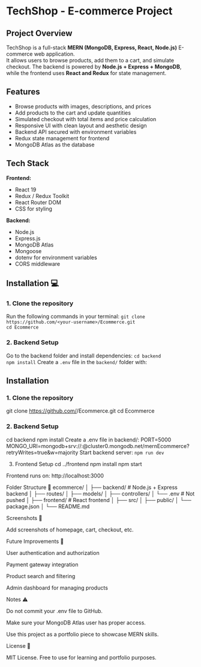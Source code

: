 # TechShop - E-commerce Project

## Project Overview
TechShop is a full-stack **MERN (MongoDB, Express, React, Node.js)** E-commerce web application.  
It allows users to browse products, add them to a cart, and simulate checkout. The backend is powered by **Node.js + Express + MongoDB**, while the frontend uses **React and Redux** for state management.

## Features
- Browse products with images, descriptions, and prices
- Add products to the cart and update quantities
- Simulated checkout with total items and price calculation
- Responsive UI with clean layout and aesthetic design
- Backend API secured with environment variables
- Redux state management for frontend
- MongoDB Atlas as the database

## Tech Stack
**Frontend:**
- React 19
- Redux / Redux Toolkit
- React Router DOM
- CSS for styling

**Backend:**
- Node.js
- Express.js
- MongoDB Atlas
- Mongoose
- dotenv for environment variables
- CORS middleware

## Installation 💻

### 1. Clone the repository
Run the following commands in your terminal:
`git clone https://github.com/<your-username>/Ecommerce.git`  
`cd Ecommerce`
### 2. Backend Setup
Go to the backend folder and install dependencies:
`cd backend`  
`npm install`
Create a `.env` file in the `backend/` folder with:
## Installation
### 1. Clone the repository
git clone https://github.com/<your-username>/Ecommerce.git
cd Ecommerce
### 2. Backend Setup
cd backend
npm install
Create a .env file in backend/:
PORT=5000
MONGO_URI=mongodb+srv://<username>:<password>@cluster0.mongodb.net/mernEcommerce?retryWrites=true&w=majority
Start backend server:
`npm run dev`

3. Frontend Setup
cd ../frontend
npm install
npm start


Frontend runs on: http://localhost:3000

Folder Structure 📂
ecommerce/
│
├── backend/          # Node.js + Express backend
│   ├── routes/
│   ├── models/
│   ├── controllers/
│   └── .env          # Not pushed
│
├── frontend/         # React frontend
│   ├── src/
│   ├── public/
│   └── package.json
│
└── README.md

Screenshots 📸

Add screenshots of homepage, cart, checkout, etc.

Future Improvements 🌟

User authentication and authorization

Payment gateway integration

Product search and filtering

Admin dashboard for managing products

Notes ⚠️

Do not commit your .env file to GitHub.

Make sure your MongoDB Atlas user has proper access.

Use this project as a portfolio piece to showcase MERN skills.

License 📄

MIT License. Free to use for learning and portfolio purposes.
